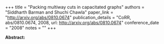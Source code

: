 +++
title = "Packing multiway cuts in capacitated graphs"
authors = "Siddharth Barman and Shuchi Chawla"
paper_link = "http://arxiv.org/abs/0810.0674"
publication_details = "CoRR, abs/0810.0674, 2008, url: http://arxiv.org/abs/0810.0674"
conference_date = "2008"
notes = ""
+++

<b>Abstract:</b>
